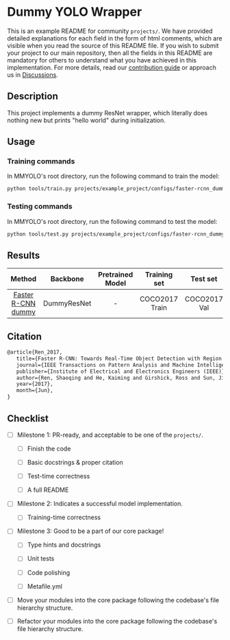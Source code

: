 # Dummy YOLO Wrapper

This is an example README for community `projects/`. We have provided detailed explanations for each field in the form of html comments, which are visible when you read the source of this README file. If you wish to submit your project to our main repository, then all the fields in this README are mandatory for others to understand what you have achieved in this implementation. For more details, read our [contribution guide](https://mmyolo.readthedocs.io/en/latest/community/contributing.html) or approach us in [Discussions](https://github.com/open-mmlab/mmyolo/discussions).

## Description

<!-- Share any information you would like others to know. For example:
Author: @xxx.
This is an implementation of \[XXX\]. -->

This project implements a dummy ResNet wrapper, which literally does nothing new but prints "hello world" during initialization.

## Usage

<!-- For a typical model, this section should contain the commands for training and testing. You are also suggested to dump your environment specification to env.yml by `conda env export > env.yml`. -->

### Training commands

In MMYOLO's root directory, run the following command to train the model:

```bash
python tools/train.py projects/example_project/configs/faster-rcnn_dummy-resnet_fpn_1x_coco.py
```

### Testing commands

In MMYOLO's root directory, run the following command to test the model:

```bash
python tools/test.py projects/example_project/configs/faster-rcnn_dummy-resnet_fpn_1x_coco.py ${CHECKPOINT_PATH}
```

## Results

<!-- List the results as usually done in other model's README. [Example](https://github.com/open-mmlab/mmyolo/blob/3.x/configs/faster_rcnn/README.md#results-and-models)
You should claim whether this is based on the pre-trained weights, which are converted from the official release; or it's a reproduced result obtained from retraining the model in this project. -->

|                                Method                                 |  Backbone   | Pretrained Model |  Training set  |   Test set   | #epoch | box AP |         Download         |
| :-------------------------------------------------------------------: | :---------: | :--------------: | :------------: | :----------: | :----: | :----: | :----------------------: |
| [Faster R-CNN dummy](configs/faster-rcnn_dummy-resnet_fpn_1x_coco.py) | DummyResNet |        -         | COCO2017 Train | COCO2017 Val |   12   | 0.8853 | [model](<>) \| [log](<>) |

## Citation

<!-- You may remove this section if not applicable. -->

```latex
@article{Ren_2017,
   title={Faster R-CNN: Towards Real-Time Object Detection with Region Proposal Networks},
   journal={IEEE Transactions on Pattern Analysis and Machine Intelligence},
   publisher={Institute of Electrical and Electronics Engineers (IEEE)},
   author={Ren, Shaoqing and He, Kaiming and Girshick, Ross and Sun, Jian},
   year={2017},
   month={Jun},
}
```

## Checklist

<!-- Here is a checklist illustrating a usual development workflow of a successful project, and also serves as an overview of this project's progress. The PIC (person in charge) or contributors of this project should check all the items that they believe have been finished, which will further be verified by codebase maintainers via a PR.
OpenMMLab's maintainer will review the code to ensure the project's quality. Reaching the first milestone means that this project suffices the minimum requirement of being merged into 'projects/'. But this project is only eligible to become a part of the core package upon attaining the last milestone.
Note that keeping this section up-to-date is crucial not only for this project's developers but the entire community, since there might be some other contributors joining this project and deciding their starting point from this list. It also helps maintainers accurately estimate time and effort on further code polishing, if needed.
A project does not necessarily have to be finished in a single PR, but it's essential for the project to at least reach the first milestone in its very first PR. -->

- [ ] Milestone 1: PR-ready, and acceptable to be one of the `projects/`.

  - [ ] Finish the code

    <!-- The code's design shall follow existing interfaces and convention. For example, each model component should be registered into `mmyolo.registry.MODELS` and configurable via a config file. -->

  - [ ] Basic docstrings & proper citation

    <!-- Each major object should contain a docstring, describing its functionality and arguments. If you have adapted the code from other open-source projects, don't forget to cite the source project in docstring and make sure your behavior is not against its license. Typically, we do not accept any code snippet under GPL license. [A Short Guide to Open Source Licenses](https://medium.com/nationwide-technology/a-short-guide-to-open-source-licenses-cf5b1c329edd) -->

  - [ ] Test-time correctness

    <!-- If you are reproducing the result from a paper, make sure your model's inference-time performance matches that in the original paper. The weights usually could be obtained by simply renaming the keys in the official pre-trained weights. This test could be skipped though, if you are able to prove the training-time correctness and check the second milestone. -->

  - [ ] A full README

    <!-- As this template does. -->

- [ ] Milestone 2: Indicates a successful model implementation.

  - [ ] Training-time correctness

    <!-- If you are reproducing the result from a paper, checking this item means that you should have trained your model from scratch based on the original paper's specification and verified that the final result matches the report within a minor error range. -->

- [ ] Milestone 3: Good to be a part of our core package!

  - [ ] Type hints and docstrings

    <!-- Ideally *all* the methods should have [type hints](https://www.pythontutorial.net/python-basics/python-type-hints/) and [docstrings](https://google.github.io/styleguide/pyguide.html#381-docstrings). [Example](https://github.com/open-mmlab/mmyolo/blob/27487fd587398348d59eb8c40af740cabee6b7fe/mmyolo/models/layers/yolo_bricks.py#L32-L54) -->

  - [ ] Unit tests

    <!-- Unit tests for each module are required. [Example](https://github.com/open-mmlab/mmyolo/blob/27487fd587398348d59eb8c40af740cabee6b7fe/tests/test_models/test_layers/test_yolo_bricks.py#L13-L34) -->

  - [ ] Code polishing

    <!-- Refactor your code according to reviewer's comment. -->

  - [ ] Metafile.yml

    <!-- It will be parsed by MIM and Inferencer. [Example](https://github.com/open-mmlab/mmyolo/blob/3.x/configs/faster_rcnn/metafile.yml) -->

- [ ] Move your modules into the core package following the codebase's file hierarchy structure.

  <!-- In particular, you may have to refactor this README into a standard one. [Example](https://github.com/open-mmlab/mmyolo/blob/main/configs/yolov5/README.md) -->

- [ ] Refactor your modules into the core package following the codebase's file hierarchy structure.

